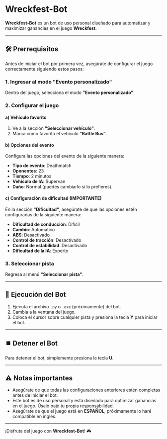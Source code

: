 # Wreckfest-Bot

**Wreckfest-Bot** es un bot de uso personal diseñado para automatizar y maximizar ganancias en el juego **Wreckfest**. 

---

## 🛠️ Prerrequisitos

Antes de iniciar el bot por primera vez, asegúrate de configurar el juego correctamente siguiendo estos pasos:

### 1. Ingresar al modo "Evento personalizado"
Dentro del juego, selecciona el modo **"Evento personalizado"**.

### 2. Configurar el juego

#### **a) Vehículo favorito**
1. Ve a la sección **"Seleccionar vehículo"**.
2. Marca como favorito el vehículo **"Battle Bus"**.

#### **b) Opciones del evento**
Configura las opciones del evento de la siguiente manera:
- **Tipo de evento**: Deathmatch  
- **Oponentes**: 23  
- **Tiempo**: 2 minutos  
- **Vehículo de IA**: Supervan  
- **Daño**: Normal (puedes cambiarlo si lo prefieres).

#### **c) Configuración de dificultad (IMPORTANTE)**  
En la sección **"Dificultad"**, asegúrate de que las opciones estén configuradas de la siguiente manera:  
- **Dificultad de conducción**: Difícil  
- **Cambio**: Automático  
- **ABS**: Desactivado  
- **Control de tracción**: Desactivado  
- **Control de estabilidad**: Desactivado  
- **Dificultad de la IA**: Experto  

### 3. Seleccionar pista
Regresa al menú **"Seleccionar pista"**.

---

## 🚀 Ejecución del Bot

1. Ejecuta el archivo `.py` o `.exe` (próximamente) del bot.  
2. Cambia a la ventana del juego.  
3. Coloca el cursor sobre cualquier pista y presiona la tecla **Y** para iniciar el bot.

---

## ⏹️ Detener el Bot

Para detener el bot, simplemente presiona la tecla **U**.

---

## ⚠️ Notas importantes
- Asegúrate de que todas las configuraciones anteriores estén completas antes de iniciar el bot.
- Este bot es de uso personal y está diseñado para optimizar ganancias en el juego. Úsalo bajo tu propia responsabilidad.
- Asegúrate de que el juego está en **ESPAÑOL**, próximamente lo haré compatible en inglés.

---

¡Disfruta del juego con **Wreckfest-Bot**! 🎮
